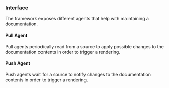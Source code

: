 ### Interface

The framework exposes different agents that help with maintaining a documentation.

#### Pull Agent

Pull agents periodically read from a source to apply possible changes to the documentation contents in order to trigger a rendering.

#### Push Agent

Push agents wait for a source to notify changes to the documentation contents in order to trigger a rendering.